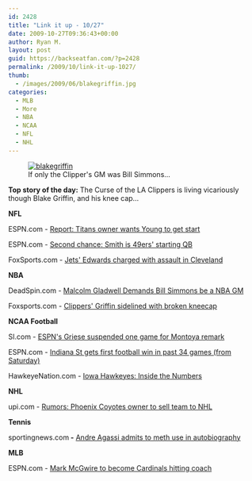 ```yaml
---
id: 2428
title: "Link it up - 10/27"
date: 2009-10-27T09:36:43+00:00
author: Ryan M.
layout: post
guid: https://backseatfan.com/?p=2428
permalink: /2009/10/link-it-up-1027/
thumb:
  - /images/2009/06/blakegriffin.jpg
categories:
  - MLB
  - More
  - NBA
  - NCAA
  - NFL
  - NHL
---
```


<div class="entry">
  <figure id="attachment_343" style="width: 500px" class="wp-caption alignnone"><a href="/images/2009/06/blakegriffin.jpg"><img class="size-full wp-image-343" title="blakegriffin" src="/images/2009/06/blakegriffin.jpg" alt="blakegriffin" width="500" height="247" srcset="/images/2009/06/blakegriffin.jpg 500w, /images/2009/06/blakegriffin-300x148.jpg 300w" sizes="(max-width: 500px) 100vw, 500px" /></a><figcaption class="wp-caption-text">If only the Clipper's GM was Bill Simmons...</figcaption></figure>

  <p>
    <strong>Top story of the day:</strong> The Curse of the LA Clippers is living vicariously though Blake Griffin, and his knee cap&#8230;
  </p>

  <p>
    <strong>NFL</strong>
  </p>

  <p>
    ESPN.com - <a href="http://sports.espn.go.com/nfl/news/story?id=4597423">Report: Titans owner wants Young to get start</a>
  </p>

  <p>
    ESPN.com -<span> <a href="http://sports.espn.go.com/nfl/news/story?id=4596926">Second chance: Smith is 49ers' starting QB</a></span>
  </p>

  <p>
    FoxSports.com - <a href="http://msn.foxsports.com/pageNotFound">Jets' Edwards charged with assault in Cleveland</a>
  </p>

  <p>
    <strong>NBA</strong>
  </p>

  <p>
    DeadSpin.com - <a href="http://deadspin.com/5390271/malcolm-gladwell-demands-bill-simmons-be-an-nba-gm">Malcolm Gladwell Demands Bill Simmons be a NBA GM</a>
  </p>

  <p>
    Foxsports.com - <a href="http://msn.foxsports.com/pageNotFound">Clippers' Griffin sidelined with broken kneecap</a>
  </p>

  <p>
    <strong>NCAA Football</strong>
  </p>

  <p>
    SI.com - <a href="http://sportsillustrated.cnn.com/2009/football/ncaa/10/26/ESPN.Greise.ap/index.html?eref=sircrc">ESPN's Griese suspended one game for Montoya remark</a>
  </p>

  <p>
    ESPN.com - <a href="http://sports.espn.go.com/ncf/recap?gameId=292970282">Indiana St gets first football win in past 34 games (from Saturday)</a>
  </p>

  <p>
    HawkeyeNation.com - <a href="http://www.hawkeyenation.com/football/inside-the-numbers">Iowa Hawkeyes: Inside the Numbers</a>
  </p>

  <p>
    <strong>NHL</strong>
  </p>

  <p>
    upi.com - <a href="http://www.upi.com/Sports_News/2009/10/26/Coyotes-owner-to-sell-franchise-to-NHL/UPI-76181256609935/">Rumors: Phoenix Coyotes owner to sell team to NHL</a>
  </p>

  <p>
    <strong>Tennis</strong>
  </p>

  <p>
    sportingnews.com<strong> -</strong> <a href="http://www.sportingnews.com/blog/the_sporting_blog/entry/view/40606/book_excerpt_agassi_admits_crystal_meth_use">Andre Agassi admits to meth use in autobiography</a>
  </p>

  <p>
    <strong>MLB</strong>
  </p>

  <p>
    ESPN.com - <a href="http://sports.espn.go.com/mlb/news/story?id=4593412">Mark McGwire to become Cardinals hitting coach</a>
  </p>

  <p>
    <strong><br /> </strong>
  </p>

  <div id="_mcePaste" style="overflow: hidden; position: absolute; left: -10000px; top: 0px; width: 1px; height: 1px;">
    http://www.sportingnews.com/blog/the_sporting_blog/entry/view/40606/book_excerpt_agassi_admits_crystal_meth_use
  </div>
</div>
